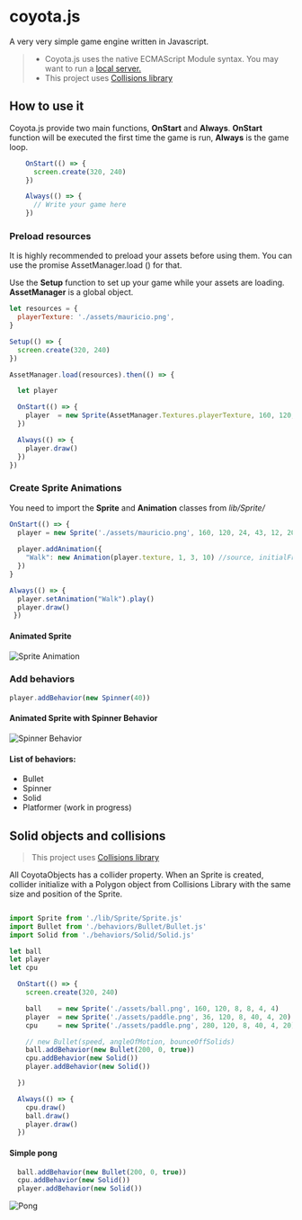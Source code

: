 # coyota.js
A very very simple game engine written in Javascript.

>
> - Coyota.js uses the native ECMAScript Module syntax. You may want to run a [local server.](https://chrome.google.com/webstore/detail/web-server-for-chrome/ofhbbkphhbklhfoeikjpcbhemlocgigb)
> - This project uses [Collisions library](https://github.com/Sinova/Collisions)
>
## How to use it
Coyota.js provide two main functions, **OnStart** and **Always**. 
**OnStart** function will be executed the first time the game is run, **Always** is the game loop. 

```javascript
    OnStart(() => {
      screen.create(320, 240)    
    })

    Always(() => {
      // Write your game here
    })
```

### Preload resources
It is highly recommended to preload your assets before using them. You can use the promise AssetManager.load () for that. 

Use the **Setup** function to set up your game while your assets are loading. **AssetManager** is a global object.
``` javascript
let resources = {
  playerTexture: './assets/mauricio.png',
}

Setup(() => {
  screen.create(320, 240)    
})

AssetManager.load(resources).then(() => {

  let player

  OnStart(() => {
    player  = new Sprite(AssetManager.Textures.playerTexture, 160, 120, 24, 43, 12, 20)
  })

  Always(() => {
    player.draw()
  })
})

```
### Create Sprite Animations
You need to import the **Sprite** and **Animation** classes from *lib/Sprite/*
``` javascript
OnStart(() => {
  player = new Sprite('./assets/mauricio.png', 160, 120, 24, 43, 12, 20)
        
  player.addAnimation({
    "Walk": new Animation(player.texture, 1, 3, 10) //source, initialFrame, lastFrame, speed)
  })
}

Always(() => {
  player.setAnimation("Walk").play()
  player.draw()
 })
```
#### Animated Sprite
![Sprite Animation](https://media.giphy.com/media/xUOwGn9e4T7zhpCvoQ/giphy.gif)

### Add behaviors
``` javascript
player.addBehavior(new Spinner(40))
```

#### Animated Sprite with Spinner Behavior
![Spinner Behavior](https://media.giphy.com/media/xThta0SaXkP7uDU57a/giphy.gif)

#### List of behaviors:
- Bullet
- Spinner
- Solid
- Platformer (work in progress)

## Solid objects and collisions
> This project uses [Collisions library](https://github.com/Sinova/Collisions) 

All CoyotaObjects has a collider property. When an Sprite is created, collider initialize with a Polygon object from Collisions Library with the same size and position of the Sprite.

``` javascript

import Sprite from './lib/Sprite/Sprite.js' 
import Bullet from './behaviors/Bullet/Bullet.js'
import Solid from './behaviors/Solid/Solid.js'

let ball
let player
let cpu

  OnStart(() => {
    screen.create(320, 240)    

    ball    = new Sprite('./assets/ball.png', 160, 120, 8, 8, 4, 4)
    player  = new Sprite('./assets/paddle.png', 36, 120, 8, 40, 4, 20)
    cpu     = new Sprite('./assets/paddle.png', 280, 120, 8, 40, 4, 20)

    // new Bullet(speed, angleOfMotion, bounceOffSolids)
    ball.addBehavior(new Bullet(200, 0, true))
    cpu.addBehavior(new Solid())
    player.addBehavior(new Solid())

  })

  Always(() => {
    cpu.draw()
    ball.draw()
    player.draw()
  })
```

#### Simple pong
``` javascript
  ball.addBehavior(new Bullet(200, 0, true))
  cpu.addBehavior(new Solid())
  player.addBehavior(new Solid())
```
![Pong](https://media.giphy.com/media/3ohs4AvRNtGzlwSEko/giphy.gif)
